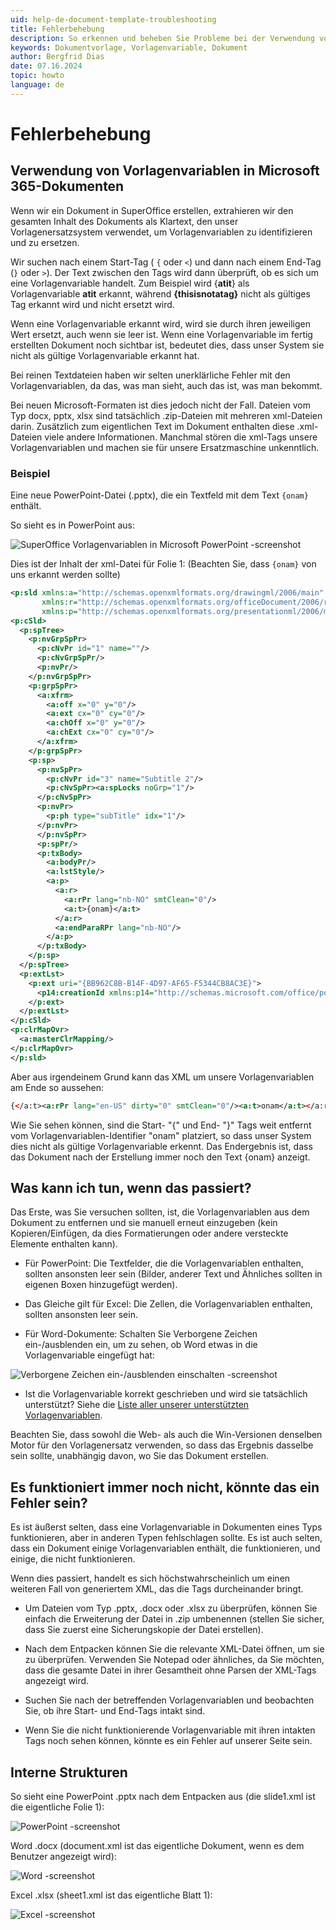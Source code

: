 ```yaml
---
uid: help-de-document-template-troubleshooting
title: Fehlerbehebung
description: So erkennen und beheben Sie Probleme bei der Verwendung von SuperOffice-Vorlagenvariablen in Microsoft 365-Dokumenten.
keywords: Dokumentvorlage, Vorlagenvariable, Dokument
author: Bergfrid Dias
date: 07.16.2024
topic: howto
language: de
---
```


# Fehlerbehebung

## Verwendung von Vorlagenvariablen in Microsoft 365-Dokumenten

Wenn wir ein Dokument in SuperOffice erstellen, extrahieren wir den gesamten Inhalt des Dokuments als Klartext, den unser Vorlagenersatzsystem verwendet, um Vorlagenvariablen zu identifizieren und zu ersetzen.

Wir suchen nach einem Start-Tag ( `{` oder `<`) und dann nach einem End-Tag (`}` oder `>`). Der Text zwischen den Tags wird dann überprüft, ob es sich um eine Vorlagenvariable handelt. Zum Beispiel wird {**atit**} als Vorlagenvariable **atit** erkannt, während **{thisisnotatag}** nicht als gültiges Tag erkannt wird und nicht ersetzt wird.

Wenn eine Vorlagenvariable erkannt wird, wird sie durch ihren jeweiligen Wert ersetzt, auch wenn sie leer ist. Wenn eine Vorlagenvariable im fertig erstellten Dokument noch sichtbar ist, bedeutet dies, dass unser System sie nicht als gültige Vorlagenvariable erkannt hat.

Bei reinen Textdateien haben wir selten unerklärliche Fehler mit den Vorlagenvariablen, da das, was man sieht, auch das ist, was man bekommt.

Bei neuen Microsoft-Formaten ist dies jedoch nicht der Fall. Dateien vom Typ docx, pptx, xlsx sind tatsächlich .zip-Dateien mit mehreren xml-Dateien darin. Zusätzlich zum eigentlichen Text im Dokument enthalten diese .xml-Dateien viele andere Informationen. Manchmal stören die xml-Tags unsere Vorlagenvariablen und machen sie für unsere Ersatzmaschine unkenntlich.

### Beispiel

Eine neue PowerPoint-Datei (.pptx), die ein Textfeld mit dem Text `{onam}` enthält.

So sieht es in PowerPoint aus:

![SuperOffice Vorlagenvariablen in Microsoft PowerPoint -screenshot][img1]

Dies ist der Inhalt der xml-Datei für Folie 1: (Beachten Sie, dass `{onam}` von uns erkannt werden sollte)

```xml
<p:sld xmlns:a="http://schemas.openxmlformats.org/drawingml/2006/main"
       xmlns:r="http://schemas.openxmlformats.org/officeDocument/2006/relationships"
       xmlns:p="http://schemas.openxmlformats.org/presentationml/2006/main">
<p:cSld>
  <p:spTree>
    <p:nvGrpSpPr>
      <p:cNvPr id="1" name=""/>
      <p:cNvGrpSpPr/>
      <p:nvPr/>
    </p:nvGrpSpPr>
    <p:grpSpPr>
      <a:xfrm>
        <a:off x="0" y="0"/>
        <a:ext cx="0" cy="0"/>
        <a:chOff x="0" y="0"/>
        <a:chExt cx="0" cy="0"/>
      </a:xfrm>
    </p:grpSpPr>
    <p:sp>
      <p:nvSpPr>
        <p:cNvPr id="3" name="Subtitle 2"/>
        <p:cNvSpPr><a:spLocks noGrp="1"/>
      </p:cNvSpPr>
      <p:nvPr>
        <p:ph type="subTitle" idx="1"/>
      </p:nvPr>
      </p:nvSpPr>
      <p:spPr/>
      <p:txBody>
        <a:bodyPr/>
        <a:lstStyle/>
        <a:p>
          <a:r>
            <a:rPr lang="nb-NO" smtClean="0"/>
            <a:t>{onam}</a:t>
          </a:r>
          <a:endParaRPr lang="nb-NO"/>
        </a:p>
      </p:txBody>
    </p:sp>
  </p:spTree>
  <p:extLst>
    <p:ext uri="{BB962C8B-B14F-4D97-AF65-F5344CB8AC3E}">
      <p14:creationId xmlns:p14="http://schemas.microsoft.com/office/powerpoint/2010/main" val="3005012355"/>
    </p:ext>
  </p:extLst>
</p:cSld>
<p:clrMapOvr>
  <a:masterClrMapping/>
</p:clrMapOvr>
</p:sld>
```

Aber aus irgendeinem Grund kann das XML um unsere Vorlagenvariablen am Ende so aussehen:

```xml
{</a:t><a:rPr lang="en-US" dirty="0" smtClean="0"/><a:t>onam</a:t></a:r><a:r><a:rPr lang="en-US" smtClean="0"/><a:t>}
```

Wie Sie sehen können, sind die Start- "{" und End- "}" Tags weit entfernt vom Vorlagenvariablen-Identifier "onam" platziert, so dass unser System dies nicht als gültige Vorlagenvariable erkennt. Das Endergebnis ist, dass das Dokument nach der Erstellung immer noch den Text {onam} anzeigt.

## Was kann ich tun, wenn das passiert?

Das Erste, was Sie versuchen sollten, ist, die Vorlagenvariablen aus dem Dokument zu entfernen und sie manuell erneut einzugeben (kein Kopieren/Einfügen, da dies Formatierungen oder andere versteckte Elemente enthalten kann).

* Für PowerPoint: Die Textfelder, die die Vorlagenvariablen enthalten, sollten ansonsten leer sein (Bilder, anderer Text und Ähnliches sollten in eigenen Boxen hinzugefügt werden).

* Das Gleiche gilt für Excel: Die Zellen, die Vorlagenvariablen enthalten, sollten ansonsten leer sein.

* Für Word-Dokumente: Schalten Sie Verborgene Zeichen ein-/ausblenden ein, um zu sehen, ob Word etwas in die Vorlagenvariable eingefügt hat:

![Verborgene Zeichen ein-/ausblenden einschalten -screenshot][img2]

* Ist die Vorlagenvariable korrekt geschrieben und wird sie tatsächlich unterstützt? Siehe die [Liste aller unserer unterstützten Vorlagenvariablen][1].

Beachten Sie, dass sowohl die Web- als auch die Win-Versionen denselben Motor für den Vorlagenersatz verwenden, so dass das Ergebnis dasselbe sein sollte, unabhängig davon, wo Sie das Dokument erstellen.

## Es funktioniert immer noch nicht, könnte das ein Fehler sein?

Es ist äußerst selten, dass eine Vorlagenvariable in Dokumenten eines Typs funktionieren, aber in anderen Typen fehlschlagen sollte. Es ist auch selten, dass ein Dokument einige Vorlagenvariablen enthält, die funktionieren, und einige, die nicht funktionieren.

Wenn dies passiert, handelt es sich höchstwahrscheinlich um einen weiteren Fall von generiertem XML, das die Tags durcheinander bringt.

* Um Dateien vom Typ .pptx, .docx oder .xlsx zu überprüfen, können Sie einfach die Erweiterung der Datei in .zip umbenennen (stellen Sie sicher, dass Sie zuerst eine Sicherungskopie der Datei erstellen).

* Nach dem Entpacken können Sie die relevante XML-Datei öffnen, um sie zu überprüfen. Verwenden Sie Notepad oder ähnliches, da Sie möchten, dass die gesamte Datei in ihrer Gesamtheit ohne Parsen der XML-Tags angezeigt wird.

* Suchen Sie nach der betreffenden Vorlagenvariablen und beobachten Sie, ob ihre Start- und End-Tags intakt sind.

* Wenn Sie die nicht funktionierende Vorlagenvariable mit ihren intakten Tags noch sehen können, könnte es ein Fehler auf unserer Seite sein.

## Interne Strukturen

So sieht eine PowerPoint .pptx nach dem Entpacken aus (die slide1.xml ist die eigentliche Folie 1):

![PowerPoint -screenshot][img4]

Word .docx (document.xml ist das eigentliche Dokument, wenn es dem Benutzer angezeigt wird):

![Word -screenshot][img5]

Excel .xlsx (sheet1.xml ist das eigentliche Blatt 1):

![Excel -screenshot][img6]

<!-- Referenced links -->
[1]: ../variables/index.md

<!-- Referenced images -->
[img1]: ../../../../media/loc/en/document/troubleshoot-tempvar.png
[img2]: ../../../../media/loc/en/document/troubleshoot-tempvar-1.png
[img4]: ../../../../media/loc/en/document/troubleshoot-tempvar-2.png
[img5]: ../../../../media/loc/en/document/troubleshoot-tempvar-3.png
[img6]: ../../../../media/loc/en/document/troubleshoot-tempvar-4.png
